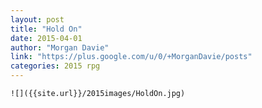 ```yaml
---
layout: post
title: "Hold On"
date: 2015-04-01
author: "Morgan Davie"
link: "https://plus.google.com/u/0/+MorganDavie/posts"
categories: 2015 rpg
---
```

```
![]({{site.url}}/2015images/HoldOn.jpg)
```
